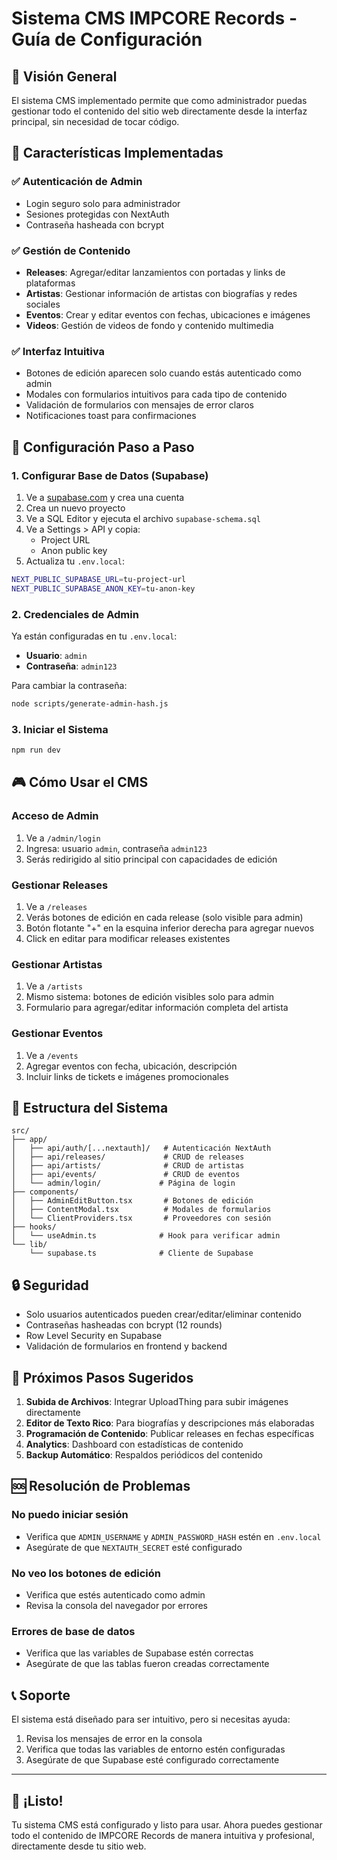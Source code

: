 # Sistema CMS IMPCORE Records - Guía de Configuración

## 🎯 Visión General

El sistema CMS implementado permite que como administrador puedas gestionar todo el contenido del sitio web directamente desde la interfaz principal, sin necesidad de tocar código.

## 🚀 Características Implementadas

### ✅ Autenticación de Admin
- Login seguro solo para administrador
- Sesiones protegidas con NextAuth
- Contraseña hasheada con bcrypt

### ✅ Gestión de Contenido
- **Releases**: Agregar/editar lanzamientos con portadas y links de plataformas
- **Artistas**: Gestionar información de artistas con biografías y redes sociales
- **Eventos**: Crear y editar eventos con fechas, ubicaciones e imágenes
- **Videos**: Gestión de videos de fondo y contenido multimedia

### ✅ Interfaz Intuitiva
- Botones de edición aparecen solo cuando estás autenticado como admin
- Modales con formularios intuitivos para cada tipo de contenido
- Validación de formularios con mensajes de error claros
- Notificaciones toast para confirmaciones

## 🔧 Configuración Paso a Paso

### 1. Configurar Base de Datos (Supabase)

1. Ve a [supabase.com](https://supabase.com) y crea una cuenta
2. Crea un nuevo proyecto
3. Ve a SQL Editor y ejecuta el archivo `supabase-schema.sql`
4. Ve a Settings > API y copia:
   - Project URL
   - Anon public key
5. Actualiza tu `.env.local`:

```bash
NEXT_PUBLIC_SUPABASE_URL=tu-project-url
NEXT_PUBLIC_SUPABASE_ANON_KEY=tu-anon-key
```

### 2. Credenciales de Admin

Ya están configuradas en tu `.env.local`:
- **Usuario**: `admin`
- **Contraseña**: `admin123`

Para cambiar la contraseña:
```bash
node scripts/generate-admin-hash.js
```

### 3. Iniciar el Sistema

```bash
npm run dev
```

## 🎮 Cómo Usar el CMS

### Acceso de Admin
1. Ve a `/admin/login`
2. Ingresa: usuario `admin`, contraseña `admin123`
3. Serás redirigido al sitio principal con capacidades de edición

### Gestionar Releases
1. Ve a `/releases`
2. Verás botones de edición en cada release (solo visible para admin)
3. Botón flotante "+" en la esquina inferior derecha para agregar nuevos
4. Click en editar para modificar releases existentes

### Gestionar Artistas
1. Ve a `/artists`
2. Mismo sistema: botones de edición visibles solo para admin
3. Formulario para agregar/editar información completa del artista

### Gestionar Eventos
1. Ve a `/events`
2. Agregar eventos con fecha, ubicación, descripción
3. Incluir links de tickets e imágenes promocionales

## 📁 Estructura del Sistema

```
src/
├── app/
│   ├── api/auth/[...nextauth]/   # Autenticación NextAuth
│   ├── api/releases/             # CRUD de releases
│   ├── api/artists/              # CRUD de artistas
│   ├── api/events/               # CRUD de eventos
│   └── admin/login/             # Página de login
├── components/
│   ├── AdminEditButton.tsx       # Botones de edición
│   ├── ContentModal.tsx          # Modales de formularios
│   └── ClientProviders.tsx       # Proveedores con sesión
├── hooks/
│   └── useAdmin.ts              # Hook para verificar admin
└── lib/
    └── supabase.ts              # Cliente de Supabase
```

## 🔒 Seguridad

- Solo usuarios autenticados pueden crear/editar/eliminar contenido
- Contraseñas hasheadas con bcrypt (12 rounds)
- Row Level Security en Supabase
- Validación de formularios en frontend y backend

## 🚀 Próximos Pasos Sugeridos

1. **Subida de Archivos**: Integrar UploadThing para subir imágenes directamente
2. **Editor de Texto Rico**: Para biografías y descripciones más elaboradas
3. **Programación de Contenido**: Publicar releases en fechas específicas
4. **Analytics**: Dashboard con estadísticas de contenido
5. **Backup Automático**: Respaldos periódicos del contenido

## 🆘 Resolución de Problemas

### No puedo iniciar sesión
- Verifica que `ADMIN_USERNAME` y `ADMIN_PASSWORD_HASH` estén en `.env.local`
- Asegúrate de que `NEXTAUTH_SECRET` esté configurado

### No veo los botones de edición
- Verifica que estés autenticado como admin
- Revisa la consola del navegador por errores

### Errores de base de datos
- Verifica que las variables de Supabase estén correctas
- Asegúrate de que las tablas fueron creadas correctamente

## 📞 Soporte

El sistema está diseñado para ser intuitivo, pero si necesitas ayuda:
1. Revisa los mensajes de error en la consola
2. Verifica que todas las variables de entorno estén configuradas
3. Asegúrate de que Supabase esté configurado correctamente

---

## 🎉 ¡Listo!

Tu sistema CMS está configurado y listo para usar. Ahora puedes gestionar todo el contenido de IMPCORE Records de manera intuitiva y profesional, directamente desde tu sitio web.